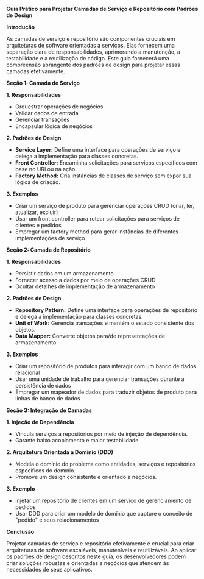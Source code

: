 **Guia Prático para Projetar Camadas de Serviço e Repositório com Padrões de Design**

**Introdução**

As camadas de serviço e repositório são componentes cruciais em arquiteturas de software orientadas a serviços. Elas fornecem uma separação clara de responsabilidades, aprimorando a manutenção, a testabilidade e a reutilização de código. Este guia fornecerá uma compreensão abrangente dos padrões de design para projetar essas camadas efetivamente.

**Seção 1: Camada de Serviço**

**1. Responsabilidades**

* Orquestrar operações de negócios
* Validar dados de entrada
* Gerenciar transações
* Encapsular lógica de negócios

**2. Padrões de Design**

* **Service Layer:** Define uma interface para operações de serviço e delega a implementação para classes concretas.
* **Front Controller:** Encaminha solicitações para serviços específicos com base no URI ou na ação.
* **Factory Method:** Cria instâncias de classes de serviço sem expor sua lógica de criação.

**3. Exemplos**

* Criar um serviço de produto para gerenciar operações CRUD (criar, ler, atualizar, excluir)
* Usar um front controller para rotear solicitações para serviços de clientes e pedidos
* Empregar um factory method para gerar instâncias de diferentes implementações de serviço

**Seção 2: Camada de Repositório**

**1. Responsabilidades**

* Persistir dados em um armazenamento
* Fornecer acesso a dados por meio de operações CRUD
* Ocultar detalhes de implementação de armazenamento

**2. Padrões de Design**

* **Repository Pattern:** Define uma interface para operações de repositório e delega a implementação para classes concretas.
* **Unit of Work:** Gerencia transações e mantém o estado consistente dos objetos.
* **Data Mapper:** Converte objetos para/de representações de armazenamento.

**3. Exemplos**

* Criar um repositório de produtos para interagir com um banco de dados relacional
* Usar uma unidade de trabalho para gerenciar transações durante a persistência de dados
* Empregar um mapeador de dados para traduzir objetos de produto para linhas de banco de dados

**Seção 3: Integração de Camadas**

**1. Injeção de Dependência**

* Vincula serviços a repositórios por meio de injeção de dependência.
* Garante baixo acoplamento e maior testabilidade.

**2. Arquitetura Orientada a Domínio (DDD)**

* Modela o domínio do problema como entidades, serviços e repositórios específicos do domínio.
* Promove um design consistente e orientado a negócios.

**3. Exemplo**

* Injetar um repositório de clientes em um serviço de gerenciamento de pedidos
* Usar DDD para criar um modelo de domínio que capture o conceito de "pedido" e seus relacionamentos

**Conclusão**

Projetar camadas de serviço e repositório efetivamente é crucial para criar arquiteturas de software escaláveis, manuteníveis e reutilizáveis. Ao aplicar os padrões de design descritos neste guia, os desenvolvedores podem criar soluções robustas e orientadas a negócios que atendem às necessidades de seus aplicativos.